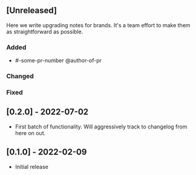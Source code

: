 ## [Unreleased]

Here we write upgrading notes for brands. It's a team effort to make them as
straightforward as possible.

### Added
- #-some-pr-number <description> @author-of-pr

### Changed

### Fixed

## [0.2.0] - 2022-07-02

- First batch of functionality. Will aggressively track to changelog from here on out.

## [0.1.0] - 2022-02-09

- Initial release
